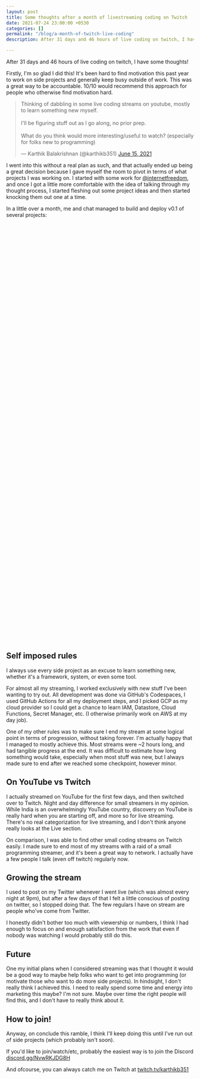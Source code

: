 ```yaml
---
layout: post
title: Some thoughts after a month of livestreaming coding on Twitch
date: 2021-07-24 23:00:00 +0530
categories: []
permalink: "/blog/a-month-of-twitch-live-coding"
description: After 31 days and 46 hours of live coding on twitch, I have some thoughts™️

---
```

After 31 days and 46 hours of live coding on twitch, I have some thoughts!

Firstly, I'm so glad I did this! It's been hard to find motivation this past year to work on side projects and generally keep busy outside of work. This was a great way to be accountable. 10/10 would recommend this approach for people who otherwise find motivation hard.

<blockquote class="twitter-tweet"><p lang="en" dir="ltr">Thinking of dabbling in some live coding streams on youtube, mostly to learn something new myself.<br><br>I'll be figuring stuff out as I go along, no prior prep.<br><br>What do you think would more interesting/useful to watch? (especially for folks new to programming)</p>— Karthik Balakrishnan (@karthikb351) <a href="https://twitter.com/karthikb351/status/1404845083346706434?ref_src=twsrc%5Etfw">June 15, 2021</a></blockquote> <script async src="https://platform.twitter.com/widgets.js" charset="utf-8"></script>

I went into this without a real plan as such, and that actually ended up being a great decision because I gave myself the room to pivot in terms of what projects I was working on. I started with some work for [@internetfreedom](https://twitter.com/internetfreedom), and once I got a little more comfortable with the idea of talking through my thought process, I started fleshing out some project ideas and then started knocking them out one at a time.

In a little over a month, me and chat managed to build and deploy v0.1 of several projects:

<div class="iframely-embed"><div class="iframely-responsive" style="padding-bottom: 50%; padding-top: 120px;"><a href="https://github.com/karthikb351/distrava" data-iframely-url="//cdn.iframe.ly/okgWQtd"></a></div></div><script async src="//cdn.iframe.ly/embed.js" charset="utf-8"></script>

<div class="iframely-embed"><div class="iframely-responsive" style="padding-bottom: 50%; padding-top: 120px;"><a href="https://github.com/karthikb351/razorpay-stream-alerts" data-iframely-url="//cdn.iframe.ly/aY2lNQe"></a></div></div><script async src="//cdn.iframe.ly/embed.js" charset="utf-8"></script>

<div class="iframely-embed"><div class="iframely-responsive" style="padding-bottom: 50%; padding-top: 120px;"><a href="https://github.com/ReRollBLR/telegram-discord-sync" data-iframely-url="//cdn.iframe.ly/YYMf8Ep"></a></div></div><script async src="//cdn.iframe.ly/embed.js" charset="utf-8"></script>


## Self imposed rules
I always use every side project as an excuse to learn something new, whether it's a framework, system, or even some tool.

For almost all my streaming, I worked exclusively with new stuff I've been wanting to try out.
All development was done via GitHub's Codespaces, I used GitHub Actions for all my deployment steps, and I picked GCP as my cloud provider so I could get a chance to learn IAM, Datastore, Cloud Functions, Secret Manager, etc. (I otherwise primarily work on AWS at my day job).

One of my other rules was to make sure I end my stream at some logical point in terms of progression, without taking forever. I'm actually happy that I managed to mostly achieve this. Most streams were ~2 hours long, and had tangible progress at the end. It was difficult to estimate how long something would take, especially when most stuff was new, but I always made sure to end after we reached some checkpoint, however minor.

## On YouTube vs Twitch
I actually streamed on YouTube for the first few days, and then switched over to Twitch. Night and day difference for small streamers in my opinion.
While India is an overwhelmingly YouTube country, discovery on YouTube is really hard when you are starting off, and more so for live streaming. There's no real categorization for live streaming, and I don't think anyone really looks at the Live section.

On comparison, I was able to find other small coding streams on Twitch easily.
I made sure to end most of my streams with a raid of a small programming streamer, and it's been a great way to network. I actually have a few people I talk (even off twitch) regularly now.

## Growing the stream
I used to post on my Twitter whenever I went live (which was almost every night at 9pm), but after a few days of that I felt a little conscious of posting on twitter, so I stopped doing that. The few regulars I have on stream are people who've come from Twitter.

I honestly didn't bother too much with viewership or numbers, I think I had enough to focus on and enough satisfaction from the work that even if nobody was watching I would probably still do this.


## Future
One my initial plans when I considered streaming was that I thought it would be a good way to maybe help folks who want to get into programming (or motivate those who want to do more side projects).
In hindsight, I don't really think I achieved this. I need to really spend some time and energy into marketing this maybe? I'm not sure. Maybe over time the right people will find this, and I don't have to really think about it.


## How to join!
Anyway, on conclude this ramble, I think I'll keep doing this until I've run out of side projects (which probably isn't soon). 

If you'd like to join/watch/etc, probably the easiest way is to join the Discord [discord.gg/NvwRKJDG8H](https://discord.gg/NvwRKJDG8H)

And ofcourse, you can always catch me on Twitch at [twitch.tv/karthikb351](https://twitch.tv/karthikb351)
